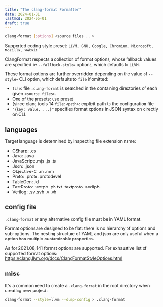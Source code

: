 ```yaml
---
title: "The clang-format Formatter"
date: 2024-01-01
lastmod: 2024-05-01
draft: true
---
```


```bash
clang-format [options] <source files ...>
```

Supported coding style preset: `LLVM, GNU, Google, Chromium, Microsoft, Mozilla, WebKit`

ClangFormat respects a collection of format options, whose fallback values are specified by `--fallback-style=` options, which defaults to `LLVM`.

These format options are further overridden depending on the value of `--style=` CLI option, which defaults to `file` if omitted: 

- `file`: file `.clang-format` is searched in the containing directories of each given `<source files>`.
- One of the presets: use preset
- (since clang tools 14)`file:<path>`: explicit path to the configuration file
- `"{key: value, ...}"` specifies format options in JSON syntax on directly on CLI.

## languages

Target language is determined by inspecting file extension name:

- CSharp: .cs
- Java: .java
- JavaScript: .mjs .js .ts
- Json: .json
- Objective-C: .m .mm
- Proto: .proto .protodevel
- TableGen: .td
- TextProto: .textpb .pb.txt .textproto .asciipb
- Verilog: .sv .svh .v .vh

## config file

`.clang-format` or any alternative config file must be in YAML format.

Format options are designed to be flat: there is no hierarchy of options and sub-options. The nesting structure of YAML and json are only useful when a option has multiple customizable properties.

As for 2021.08, 141 format options are supported. For exhaustive list of supported format options: https://clang.llvm.org/docs/ClangFormatStyleOptions.html


## misc

It's a common need to create a `.clang-format` in the root directory when creating new project:

```bash
clang-format --style=llvm --dump-config > .clang-format
```
